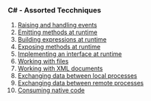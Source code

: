 <h3>C# - Assorted Tecchniques</h3>
<ol>
  <li><a href="EventTest">Raising and handling events</a></li>
  <li><a href="DynamicMethodTest">Emitting methods at runtime</a></li>
  <li><a href="ExpressionTreeTest">Building expressions at runtime</a></li>
  <li><a href="DynamicObjectTest">Exposing methods at runtime</a></li>
  <li><a href="DynamicProxyTest">Implementing an interface at runtime</a></li>
  <li><a href="FileIOTest">Working with files</a></li>
  <li><a href="XmlLinqTest">Working with XML documents</a></li>
  <li><a href="NamedPipeTest">Exchanging data between local processes</a></li>
  <li><a href="NetSocketTest">Exchanging data between remote processes</a></li>
  <li><a href="PInvokeTest">Consuming native code</a></li>
</ol>